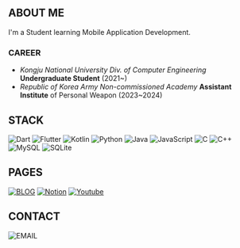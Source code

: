 ## ABOUT ME
I'm a Student learning Mobile Application Development.

### CAREER
* *Kongju National University Div. of Computer Engineering* **Undergraduate Student** (2021~)
* *Republic of Korea Army Non-commissioned Academy* **Assistant Institute** of Personal Weapon (2023~2024)

## STACK
![Dart](https://img.shields.io/badge/dart-%230175C2.svg?style=for-the-badge&logo=dart&logoColor=white) ![Flutter](https://img.shields.io/badge/Flutter-%2302569B.svg?style=for-the-badge&logo=Flutter&logoColor=white) ![Kotlin](https://img.shields.io/badge/kotlin-%230095D5.svg?style=for-the-badge&logo=kotlin&logoColor=white) 
![Python](https://img.shields.io/badge/python-3670A0?style=for-the-badge&logo=python&logoColor=ffdd54) ![Java](https://img.shields.io/badge/java-3a75af.svg?style=for-the-badge&logo=java&logoColor=white) ![JavaScript](https://img.shields.io/badge/javascript-%23323330.svg?style=for-the-badge&logo=javascript&logoColor=%23F7DF1E) ![C](https://img.shields.io/badge/c-A8B9CC.svg?style=for-the-badge&logo=c&logoColor=white) ![C++](https://img.shields.io/badge/c++-A8B9CC.svg?style=for-the-badge&logo=cplusplus&logoColor=white)
![MySQL](https://img.shields.io/badge/mysql-%2300f.svg?style=for-the-badge&logo=mysql&logoColor=white) ![SQLite](https://img.shields.io/badge/sqlite-%2307405e.svg?style=for-the-badge&logo=sqlite&logoColor=white) 

## PAGES
[![BLOG](https://img.shields.io/badge/blog-000000?style=for-the-badge&logo=tistory&logoColor=ffffff)](https://blog.etfactory.dev)
[![Notion](https://img.shields.io/badge/notion-181A1D?style=for-the-badge&logo=notion&logoColor=ffffff)](https://notion.etfactory.dev)
[![Youtube](https://img.shields.io/badge/youtube-FF0000?style=for-the-badge&logo=youtube&logoColor=ffffff)](https://youtube.etfactory.dev)

## CONTACT
![EMAIL](https://img.shields.io/badge/factory@etfactory.dev-0B0D0E.svg?style=for-the-badge&logo=mail.ru&logoColor=white)
